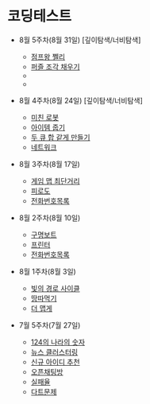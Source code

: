 # 코딩테스트

+ 8월 5주차(8월 31일) [깊이탐색/너비탐색]
  * [점프왕 쩰리](https://www.acmicpc.net/problem/16173)
  * [퍼즐 조각 채우기](https://school.programmers.co.kr/learn/courses/30/lessons/84021)
  * []()
  * []()


+ 8월 4주차(8월 24일) [깊이탐색/너비탐색]
  * [미친 로봇](https://www.acmicpc.net/problem/1405)
  * [아이템 줍기](https://school.programmers.co.kr/learn/courses/30/lessons/87694)
  * [두 큐 합 같게 만들기](https://school.programmers.co.kr/learn/courses/30/lessons/118667)
  * [네트워크](https://school.programmers.co.kr/learn/courses/30/lessons/43162)

+ 8월 3주차(8월 17일)
  * [게임 맵 최단거리](https://school.programmers.co.kr/learn/courses/30/lessons/1844)
  * [피로도](https://school.programmers.co.kr/learn/courses/30/lessons/87946)
  * [전화번호목록](https://school.programmers.co.kr/learn/courses/30/lessons/42577)

+ 8월 2주차(8월 10일)
  * [구명보트](https://school.programmers.co.kr/learn/courses/30/lessons/42885)
  * [프린터](https://school.programmers.co.kr/learn/courses/30/lessons/42587)
  * [전화번호목록](https://school.programmers.co.kr/learn/courses/30/lessons/42577)

+ 8월 1주차(8월 3일)
  * [빛의 경로 사이클](https://school.programmers.co.kr/learn/courses/30/lessons/86052)
  * [땅따먹기](https://school.programmers.co.kr/learn/courses/30/lessons/12913#qna)
  * [더 맵게](https://school.programmers.co.kr/learn/courses/30/lessons/42626?language=python3)

+ 7월 5주차(7월 27일)
  * [124의 나라의 숫자](https://school.programmers.co.kr/learn/courses/30/lessons/12899)
  * [뉴스 클러스터링](https://school.programmers.co.kr/learn/courses/30/lessons/17677)
  * [신규 아이디 추천](https://school.programmers.co.kr/learn/courses/30/lessons/72410)
  * [오픈채팅방](https://school.programmers.co.kr/learn/courses/30/lessons/42888)
  * [실패율](https://school.programmers.co.kr/learn/courses/30/lessons/42889)
  * [다트문제](https://school.programmers.co.kr/learn/courses/30/lessons/17682)

